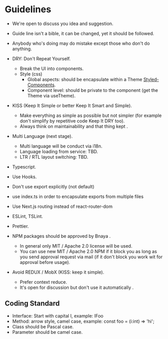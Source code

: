 # Guidelines

* We're open to discuss you idea and suggestion.
* Guide line isn't a bible, it can be changed, yet it should be followed.
* Anybody who's doing may do mistake except those who don't do anything. 

* DRY: Don't Repeat Yourself.
  * Break the UI into components.
  * Style (css)
    * Global aspects: should be encapsulate within a Theme [Styled-Components](https://styled-components.com/docs/advanced).
    * Component level: should be private to the component (get the Theme via useTheme).
* KISS (Keep It Simple or better Keep It Smart and Simple).
  * Make everything as simple as possible but not simpler (for example don't simplify by repetitive code Keep It DRY too).
  * Always think on maintainability and that thing kept .
* Multi Language (next stage).
  * Multi language will be conduct via i18n.
  * Language loading from service: TBD.
  * LTR / RTL layout switching: TBD.
* Typescript.
* Use Hooks.
* Don't use export explicitly (not default)
* use index.ts in order to encapsulate exports from multiple files
* Use Next.js routing instead of react-router-dom 
* ESLint, TSLint.
* Prettier.
* NPM packages should be approved by Bnaya .
    * In general only MIT / Apache 2.0 license will be used.
    * You can use new MIT / Apache 2.0 NPM if it block you as long as you send approval request via mail (if it don't block you work wit for approval before usage).
* Avoid REDUX / MobX (KISS: keep it simple).
  * Prefer context reduce.
  * It's open for discussion but don't use it automatically .



## Coding Standard
* Interface: Start with capital I, example: IFoo
* Method: arrow style, camel case, example: const foo = (i:int) => 'hi'; 
* Class should be Pascal case.
* Parameter should be camel case.